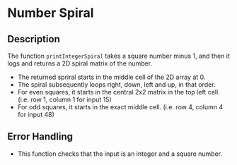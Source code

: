 # Number Spiral

## Description

The function `printIntegerSpiral` takes a square number minus 1, and then it logs and returns a 2D spiral matrix of the number.

- The returned spriral starts in the middle cell of the 2D array at 0.
- The spiral subsequently loops right, down, left and up, in that order. 
- For even squares, it starts in the central 2x2 matrix in the top left cell. (i.e. row 1, column 1 for input 15)
- For odd squares, it starts in the exact middle cell. (i.e. row 4, column 4 for input 48)

## Error Handling

- This function checks that the input is an integer and a square number.
